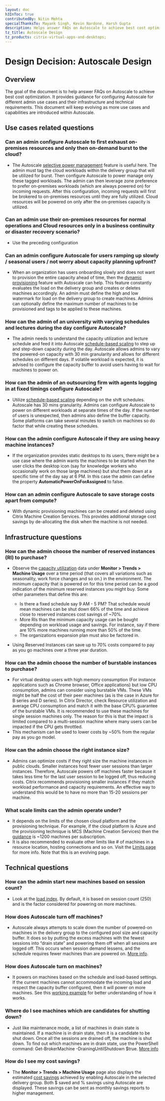 ```yaml
---
layout: doc
h3InToc: true
contributedBy: Nitin Mehta
specialThanksTo: Mayank Singh, Kevin Nardone, Harsh Gupta
description: Helps answer FAQs on Autoscale to achieve best cost optimization. Provides guidance for configuring Autoscale for different admin use cases and their infrastructure and technical requirements.
tz_title: Autoscale Design
tz_products: citrix-virtual-apps-and-desktops;
---
```

# Design Decision: Autoscale Design

## Overview

The goal of the document is to help answer FAQs on Autoscale to achieve best cost optimization. It provides guidance for configuring Autoscale for different admin use cases and their infrastructure and technical requirements. This document will keep evolving as more use cases and capabilities are introduced within Autoscale.

## Use cases related questions

### Can an admin configure Autoscale to first exhaust on-premises resources and only then on-demand **burst to the cloud**?

-  The Autoscale [selective power management](/en-us/citrix-virtual-apps-desktops-service/manage-deployment/autoscale/restrict-autoscale.html) feature is useful here. The admin must tag the cloud workloads within the delivery group that will be utilized for burst. Then configure Autoscale to power manage only these tagged workloads. The admin can then leverage zone preference to prefer on-premises workloads (which are always powered on) for incoming requests. After this configuration, incoming requests will first be brokered to on-premises resources until they are fully utilized. Cloud resources will be powered on only after the on-premises capacity is utilized.

### Can an admin use their on-premises resources for normal operations and Cloud resources only in a **business continuity or disaster recovery** scenario?

-  Use the preceding configuration

### Can an admin configure Autoscale for users **ramping up slowly / seasonal users / not worry about capacity planning upfront?**

-  When an organization has users onboarding slowly and does not want to provision the entire capacity ahead of time, then the [dynamic provisioning](/en-us/citrix-virtual-apps-desktops-service/manage-deployment/autoscale/dynamic-machine-provisioning.html) feature with Autoscale can help. This feature constantly evaluates the load on the delivery group and creates or deletes machines accordingly. An admin must define the high and low watermark for load on the delivery group to create machines. Admins can optionally define the maximum number of machines to be provisioned and tags to be applied to these machines.

### How can the **admin of an university** with varying schedules and lectures during the day configure Autoscale?

-  The admin needs to understand the capacity utilization and lecture schedule and feed it into Autoscale [schedule-based scaling](/en-us/citrix-virtual-apps-desktops-service/manage-deployment/autoscale/schedule-based-and-load-based-settings.html) to step up and step-down capacity during the day. Autoscale allows admins to vary the powered-on capacity with 30 min granularity and allows for different schedules on different days. If volatile workload is expected, it is advised to configure the capacity buffer to avoid users having to wait for machines to power on.

### How can the admin of an **outsourcing firm with agents logging in at fixed timings** configure Autoscale?

-  Utilize [schedule-based scaling](/en-us/citrix-virtual-apps-desktops-service/manage-deployment/autoscale/schedule-based-and-load-based-settings.html) depending on the shift schedules. Autoscale has 30 mins granularity. Admins can configure Autoscale to power on different workloads at separate times of the day. If the number of users is unexpected, then admins also define the buffer capacity. Some platforms can take several minutes to switch on machines so do factor that while creating these schedules.

### How can the admin configure Autoscale if they are **using heavy machine instances**?

-  If the organization provides static desktops to its users, there might be a use case where the admin wants the machines to be started when the user clicks the desktop icon (say for knowledge workers who occasionally work on those large machines) but shut them down at a specific time of the day say at 6 PM. In this case the admin can define the property **AutomaticPowerOnForAssigned** to false.
  
### How can an admin configure Autoscale to save storage costs apart from compute?

-  With dynamic provisioning machines can be created and deleted using Citrix Machine Creation Services. This provides additional storage cost savings by de-allocating the disk when the machine is not needed.

## Infrastructure questions

### How can the admin choose the number of **reserved instances (RI)** to purchase?

-  Observe the [capacity utilization](/en-us/citrix-virtual-apps-desktops-service/monitor/site-analytics/autoscale-managed-machines.html) data under **Monitor > Trends > Machine Usage** over a time period (that covers all variations such as seasonality, work force changes and so on.) in the environment. The minimum capacity that is powered on for this time period can be a good indication of the minimum reserved instances you might buy. Some other parameters that define this are:

    -  Is there a fixed schedule say 9 AM - 5 PM? That schedule would mean machines can be shut down 66% of the time and achieve close to reserved instances cost savings of ~70%.
    -  More RIs than the minimum capacity usage can be bought depending on workload usage and savings. For instance, say if there are 10% more machines running more than 50% of the time.
    -  The organizations expansion plan must also be factored in.
  
-  Using Reserved Instances can save up to 70% costs compared to pay as you go machines over a three year duration.

### How can the admin choose the number of **burstable instances** to purchase?

-  For virtual desktop users with high memory consumption (For instance applications such as Chrome browser, Office applications) but low CPU consumption, admins can consider using burstable VMs. These VMs might be half the cost of their peer machines (as is the case in Azure for B series and D series). In Citrix Director, check Resource utilization and average CPU consumption and match it with the base CPU% guarantee of the burstable VMs. It is recommended to use these machines for single session machines only. The reason for this is that the impact is limited compared to a multi-session machine where many users can be impacted if the CPU gets throttled.
-  This mechanism can be used to lower costs by ~50% from the regular pay as you go model.

### How can the admin choose the **right instance size**?

-  Admins can optimize costs if they right size the machine instances in public clouds. Smaller instances host fewer user sessions than larger instances. Therefore, Autoscale powers off machines faster because it takes less time for the last user session to be logged off, thus reducing costs. Citrix recommends provisioning smaller instances if they match workload performance and capacity requirements. An effective way to understand this would be to have no more than 15-20 sessions per machine.

### What **scale limits** can the admin operate under?

-  It depends on the limits of the chosen cloud platform and the provisioning technique. For example, if the cloud platform is Azure and the provisioning technique is MCS (Machine Creation Services) then the [guidance](/en-us/citrix-virtual-apps-desktops-service/limits.html#machine-creation-services-mcs-limits) is ~1200 machines per subscription.
-  It is also recommended to evaluate other limits like # of machines in a resource location, hosting connections and so on. Visit the [Limits page](/en-us/citrix-virtual-apps-desktops-service/limits.html) for more info. Note that this is an evolving page.

## Technical questions

### How can the admin **start new machines based on session count**?

-  Look at the [load index](/en-us/citrix-virtual-apps-desktops-service/manage-deployment/autoscale.html#load-index). By default, it is based on session count (250) and is the factor considered for powering on more machines.

### How does Autoscale **turn off machines**?

-  Autoscale always attempts to scale down the number of powered-on machines in the delivery group to the configured pool size and capacity buffer. It does so by putting the excess machines with the fewest sessions into “drain state” and powering them off when all sessions are logged off. This occurs when session demand lessens, and the schedule requires fewer machines than are powered on. [More info](/en-us/citrix-virtual-apps-desktops-service/manage-deployment/autoscale.html#drain-state).

### How does Autoscale **turn on machines**?

-  It powers on machines based on the schedule and load-based settings. If the current machines cannot accommodate the incoming load and respect the capacity buffer configured, then it will power on more machines. See this [working example](/en-us/citrix-virtual-apps-desktops-service/manage-deployment/autoscale/schedule-based-and-load-based-settings.html#example-scenario) for better understanding of how it works.

### Where do I see **machines which are candidates for shutting down**?

-  Just like maintenance mode, a list of machines in drain state is maintained. If a machine is in drain state, then it is a candidate to be shut down. Once all the sessions are drained off, the machine is shut down. To find out which machines are in drain state, use the PowerShell command: Get-BrokerMachine -DrainingUntilShutdown $true. [More info](/en-us/citrix-virtual-apps-desktops-service/manage-deployment/autoscale.html#drain-state)

### How do I see my **cost savings**?

-  The **Monitor > Trends > Machine Usage** page also displays the estimated [cost savings](/en-us/citrix-virtual-apps-desktops-service/monitor/site-analytics/autoscale-managed-machines.html#estimated-savings) achieved by enabling Autoscale in the selected delivery group. Both $ saved and % savings using Autoscale are displayed. These savings can be sent as monthly savings reports to higher management.
